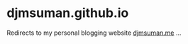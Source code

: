 # djmsuman.github.io

Redirects to my personal blogging website [djmsuman.me](https://www.djmsuman.me) ...
